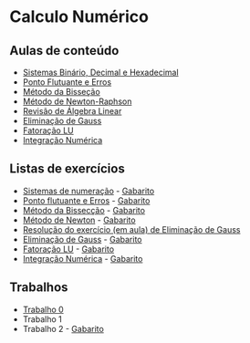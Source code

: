 # Calculo Numérico

## Aulas de conteúdo ##
* [Sistemas Binário, Decimal e Hexadecimal](https://github.com/philsf/Calculo_Numerico/raw/master/Notas_de_aula/CN-Notas_de_aula-SistNum.pdf)
* [Ponto Flutuante e Erros](https://github.com/philsf/Calculo_Numerico/raw/master/Notas_de_aula/CN-Notas_de_aula-PF_Erro.pdf)
* [Método da Bisseção](https://github.com/philsf/Calculo_Numerico/raw/master/Notas_de_aula/CN-Notas_de_aula-Bisseccao.pdf)
* [Método de Newton-Raphson](https://github.com/philsf/Calculo_Numerico/raw/master/Notas_de_aula/CN-Notas_de_aula-Newton.pdf)
* [Revisão de Álgebra Linear](https://github.com/philsf/Calculo_Numerico/raw/master/Notas_de_aula/CN-Notas_de_aula-Revisao_AL.pdf)
* [Eliminação de Gauss](https://github.com/philsf/Calculo_Numerico/raw/master/Notas_de_aula/CN-Notas_de_aula-Eliminacao_Gauss.pdf)
* [Fatoração LU](https://github.com/philsf/Calculo_Numerico/raw/master/Notas_de_aula/CN-Notas_de_aula-FatLU.pdf)
* [Integração Numérica](https://github.com/philsf/Calculo_Numerico/raw/master/Notas_de_aula/CN-Notas_de_aula-Integracao.pdf)

## Listas de exercícios ##

* [Sistemas de numeração](https://github.com/philsf/Calculo_Numerico/raw/master/Listas/CN-lista-sistnum-exercicios.pdf) - [Gabarito](https://github.com/philsf/Calculo_Numerico/raw/master/Listas/CN-lista-sistnum-gabarito.pdf)
* [Ponto flutuante e Erros](https://github.com/philsf/Calculo_Numerico/raw/master/Listas/CN-lista-pf-erros-exercicios.pdf) - [Gabarito](https://github.com/philsf/Calculo_Numerico/raw/master/Listas/CN-lista-pf-erros-gabarito.pdf)
* [Método da Bissecção](https://github.com/philsf/Calculo_Numerico/raw/master/Listas/CN-lista-bisseccao-exercicios.pdf) - [Gabarito](https://github.com/philsf/Calculo_Numerico/raw/master/Listas/CN-lista-bisseccao-gabarito.pdf)
* [Método de Newton](https://github.com/philsf/Calculo_Numerico/raw/master/Listas/CN-lista-newton-exercicios.pdf) - [Gabarito](https://github.com/philsf/Calculo_Numerico/raw/master/Listas/CN-lista-newton-gabarito.pdf)
* [Resolução do exercício (em aula) de Eliminação de Gauss](https://github.com/philsf/Calculo_Numerico/blob/master/Notas_de_aula/CN-Notas_de_aula-Eliminacao_Gauss-exercicio.pdf)
* [Eliminação de Gauss](https://github.com/philsf/Calculo_Numerico/raw/master/Listas/CN-lista-eliminacaogauss-exercicios.pdf) - [Gabarito](https://github.com/philsf/Calculo_Numerico/raw/master/Listas/CN-lista-eliminacaogauss-gabarito.pdf)
* [Fatoração LU](https://github.com/philsf/Calculo_Numerico/raw/master/Listas/CN-lista-fatoracaolu-exercicios.pdf) - [Gabarito](https://github.com/philsf/Calculo_Numerico/raw/master/Listas/CN-lista-fatoracaolu-gabarito.pdf)
* [Integração Numérica](https://github.com/philsf/Calculo_Numerico/raw/master/Listas/CN-lista-integracaonum-exercicios.pdf) - [Gabarito](https://github.com/philsf/Calculo_Numerico/raw/master/Listas/CN-lista-integracaonum-gabarito.pdf)

## Trabalhos ##
* [Trabalho 0](https://github.com/philsf/Calculo_Numerico/raw/master/Trabalhos/CN-Trabalho0.pdf)
* Trabalho 1
* Trabalho 2 - [Gabarito](https://github.com/philsf/Calculo_Numerico/raw/master/Trabalhos/CN-ATPS-Gabarito_3_4.pdf)
